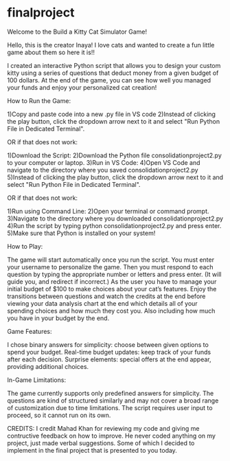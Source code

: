 # finalproject
Welcome to the Build a Kitty Cat Simulator Game!

Hello, this is the creator Inaya! I love cats and wanted to create a fun little game about them so here it is!!

I created an interactive Python script that allows you to design your custom kitty using a series of questions that deduct money from a given budget of 100 dollars. At the end of the game, you can see how well you managed your funds and enjoy your personalized cat creation!

How to Run the Game:

1)Copy and paste code into a new .py file in VS code 2)Instead of clicking the play button, click the dropdown arrow next to it and select "Run Python File in Dedicated Terminal".

OR if that does not work:

1)Download the Script: 2)Download the Python file consolidationproject2.py to your computer or laptop. 3)Run in VS Code: 4)Open VS Code and navigate to the directory where you saved consolidationproject2.py 5)Instead of clicking the play button, click the dropdown arrow next to it and select "Run Python File in Dedicated Terminal".

OR if that does not work:

1)Run using Command Line: 2)Open your terminal or command prompt. 3)Navigate to the directory where you downloaded consolidationproject2.py 4)Run the script by typing python consolidationproject2.py and press enter. 5)Make sure that Python is installed on your system!

How to Play:

The game will start automatically once you run the script. You must enter your username to personalize the game. Then you must respond to each question by typing the appropriate number or letters and press enter. (It will guide you, and redirect if incorrect.) As the user you have to manage your initial budget of $100 to make choices about your cat’s features. Enjoy the transitions between questions and watch the credits at the end before viewing your data analysis chart at the end which details all of your spending choices and how much they cost you. Also including how much you have in your budget by the end. 

Game Features:

I chose binary answers for simplicity: choose between given options to spend your budget. Real-time budget updates: keep track of your funds after each decision. Surprise elements: special offers at the end appear, providing additional choices.

In-Game Limitations:

The game currently supports only predefined answers for simplicity. The questions are kind of structured similarly and may not cover a broad range of customization due to time limitations. The script requires user input to proceed, so it cannot run on its own.

CREDITS: 
I credit Mahad Khan for reviewing my code and giving me contructive feedback on how to improve. He never coded anything on my project, just made verbal suggestions. Some of which I decided to implement in the final project that is presented to you today.
